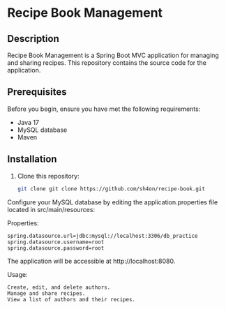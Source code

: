 # Recipe Book Management

## Description

Recipe Book Management is a Spring Boot MVC application for managing and sharing recipes. This repository contains the source code for the application.

## Prerequisites

Before you begin, ensure you have met the following requirements:

- Java 17
- MySQL database
- Maven

## Installation

1. Clone this repository:

   ```bash
   git clone git clone https://github.com/sh4on/recipe-book.git

Configure your MySQL database by editing the application.properties file located in src/main/resources:

Properties:

    spring.datasource.url=jdbc:mysql://localhost:3306/db_practice
    spring.datasource.username=root
    spring.datasource.password=root


The application will be accessible at http://localhost:8080.

Usage:

    Create, edit, and delete authors.
    Manage and share recipes.
    View a list of authors and their recipes.